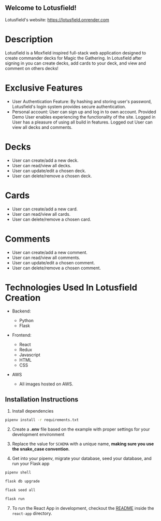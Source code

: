 ## Welcome to Lotusfield!

Lotusfield's website: https://lotusfield.onrender.com

# Description

Lotusfield is a Moxfield inspired full-stack web application designed to create commander decks for Magic the Gathering.
In Lotusfield after signing in you can create decks, add cards to your deck, and view and comment on others decks!

# Exclusive Features

- User Authentication Feature:
  By hashing and storing user's password, Lotusfield's login system provides secure authentication.
- Personal account:
  User can sign up and log in to own account.
  Provided Demo User enables experiencing the functionality of the site.
  Logged in User has a pleasure of using all build in features.
  Logged out User can view all decks and comments.

# Decks

- User can create/add a new deck.
- User can read/view all decks.
- User can update/edit a chosen deck.
- User can delete/remove a chosen deck.

# Cards

- User can create/add a new card.
- User can read/view all cards.
- User can delete/remove a chosen card.

# Comments

- User can create/add a new comment.
- User can read/view all comments.
- User can update/edit a chosen comment.
- User can delete/remove a chosen comment.

# Technologies Used In Lotusfield Creation

- Backend:

  - Python
  - Flask

- Frontend:

  - React
  - Redux
  - Javascript
  - HTML
  - CSS

- AWS
  - All images hosted on AWS.

## Installation Instructions

1. Install dependencies

```bash
pipenv install -r requirements.txt
```

2. Create a **.env** file based on the example with proper settings for your development environment

3. Replace the value for `SCHEMA` with a unique name, **making sure you use the snake_case convention**.

4. Get into your pipenv, migrate your database, seed your database, and run your Flask app

```bash
pipenv shell
```

```bash
flask db upgrade
```

```bash
flask seed all
```

```bash
flask run
```

7. To run the React App in development, checkout the [README](./react-app/README.md) inside the `react-app` directory.
